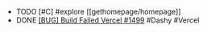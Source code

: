 - TODO [#C] #explore [[gethomepage/homepage]]
- DONE [[BUG] Build Failed Vercel #1499](https://github.com/Lissy93/dashy/issues/1499#issuecomment-1981014703) #Dashy #Vercel